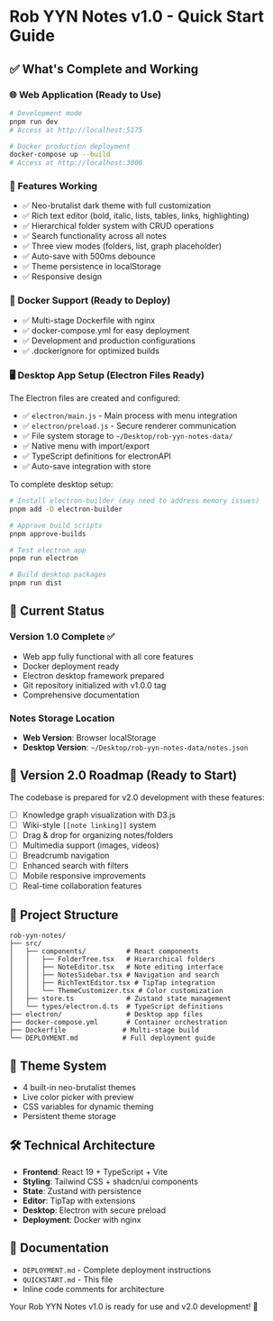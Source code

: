# Rob YYN Notes v1.0 - Quick Start Guide

## ✅ What's Complete and Working

### 🌐 Web Application (Ready to Use)
```bash
# Development mode
pnpm run dev
# Access at http://localhost:5175

# Docker production deployment
docker-compose up --build
# Access at http://localhost:3000
```

### 🎨 Features Working
- ✅ Neo-brutalist dark theme with full customization
- ✅ Rich text editor (bold, italic, lists, tables, links, highlighting)
- ✅ Hierarchical folder system with CRUD operations
- ✅ Search functionality across all notes
- ✅ Three view modes (folders, list, graph placeholder)
- ✅ Auto-save with 500ms debounce
- ✅ Theme persistence in localStorage
- ✅ Responsive design

### 🐋 Docker Support (Ready to Deploy)
- ✅ Multi-stage Dockerfile with nginx
- ✅ docker-compose.yml for easy deployment
- ✅ Development and production configurations
- ✅ .dockerignore for optimized builds

### 🖥️ Desktop App Setup (Electron Files Ready)
The Electron files are created and configured:
- ✅ `electron/main.js` - Main process with menu integration
- ✅ `electron/preload.js` - Secure renderer communication
- ✅ File system storage to `~/Desktop/rob-yyn-notes-data/`
- ✅ Native menu with import/export
- ✅ TypeScript definitions for electronAPI
- ✅ Auto-save integration with store

To complete desktop setup:
```bash
# Install electron-builder (may need to address memory issues)
pnpm add -D electron-builder

# Approve build scripts
pnpm approve-builds

# Test electron app
pnpm run electron

# Build desktop packages
pnpm run dist
```

## 🚀 Current Status

### Version 1.0 Complete ✅
- Web app fully functional with all core features
- Docker deployment ready
- Electron desktop framework prepared
- Git repository initialized with v1.0.0 tag
- Comprehensive documentation

### Notes Storage Location
- **Web Version**: Browser localStorage
- **Desktop Version**: `~/Desktop/rob-yyn-notes-data/notes.json`

## 🎯 Version 2.0 Roadmap (Ready to Start)

The codebase is prepared for v2.0 development with these features:
- [ ] Knowledge graph visualization with D3.js
- [ ] Wiki-style `[[note linking]]` system  
- [ ] Drag & drop for organizing notes/folders
- [ ] Multimedia support (images, videos)
- [ ] Breadcrumb navigation
- [ ] Enhanced search with filters
- [ ] Mobile responsive improvements
- [ ] Real-time collaboration features

## 📁 Project Structure
```
rob-yyn-notes/
├── src/
│   ├── components/          # React components
│   │   ├── FolderTree.tsx   # Hierarchical folders
│   │   ├── NoteEditor.tsx   # Note editing interface
│   │   ├── NotesSidebar.tsx # Navigation and search
│   │   ├── RichTextEditor.tsx # TipTap integration
│   │   └── ThemeCustomizer.tsx # Color customization
│   ├── store.ts             # Zustand state management
│   └── types/electron.d.ts  # TypeScript definitions
├── electron/                # Desktop app files
├── docker-compose.yml       # Container orchestration
├── Dockerfile              # Multi-stage build
└── DEPLOYMENT.md           # Full deployment guide
```

## 🎨 Theme System
- 4 built-in neo-brutalist themes
- Live color picker with preview
- CSS variables for dynamic theming
- Persistent theme storage

## 🛠️ Technical Architecture
- **Frontend**: React 19 + TypeScript + Vite
- **Styling**: Tailwind CSS + shadcn/ui components
- **State**: Zustand with persistence
- **Editor**: TipTap with extensions
- **Desktop**: Electron with secure preload
- **Deployment**: Docker with nginx

## 📄 Documentation
- `DEPLOYMENT.md` - Complete deployment instructions
- `QUICKSTART.md` - This file
- Inline code comments for architecture

Your Rob YYN Notes v1.0 is ready for use and v2.0 development! 🎉